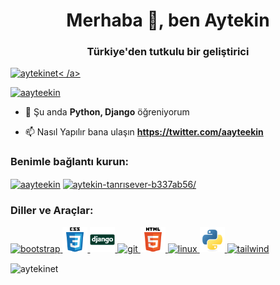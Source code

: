 <h1 align="center">Merhaba 👋, ben Aytekin</h1>
<h3 align="center">Türkiye'den tutkulu bir geliştirici</h3>

<p align="left"> <a href="https ://github.com/ryo-ma/github-profile-trophy"><img src="https://github-profile-trophy.vercel.app/?username=aytekinet" alt="aytekinet" />< /a> </p>

<p align="left"> <a href="https://twitter.com/aayteekin" target="blank"><img src="https://img.shields.io /twitter/follow/aayteekin?logo=twitter&style=for-the-badge" alt="aayteekin" /></a> </p>

- 🌱 Şu anda **Python, Django** öğreniyorum

- 📫 Nasıl Yapılır bana ulaşın **https://twitter.com/aayteekin**

<h3 align="left">Benimle bağlantı kurun:</h3>
<p align="left">
<a href="https://twitter.com/aayteekin" target="boş"><img align="center" src="https://raw.githubusercontent.com/rahuldkjain/github-profile-readme-generator /master/src/images/icons/Social/twitter.svg" alt="aayteekin" height="30" width="40" /></a>
<a href="https://linkedin.com/in /aytekin-tanrısever-b337ab56/" target="boş"><img align="center" src="https://raw.githubusercontent.com/rahuldkjain/github-profile-readme-generator/master/src/images/ iconlar/Social/linked-in-alt.svg" alt="aytekin-tanrısever-b337ab56/" height="30" width="40" /></a>
</p>

<h3 align="left"> Diller ve Araçlar:</h3>
<p align="left"> <a href="https://getbootstrap.com" target="_blank" rel="noreferrer"> <img src="https://raw.githubusercontent.com/devicons/devicon /master/icons/bootstrap/bootstrap-plain-wordmark.svg" alt="bootstrap" width="40" height="40"/> </a> <a href="https://www.w3schools.com /css/" target="_blank" rel="noreferrer"> <img src="https://raw.githubusercontent.com/devicons/devicon/master/icons/css3/css3-original-wordmark.svg" alt= "css3" width="40" height="40"/> </a> <a href="https://www.djangoproject.com/" target="_blank" rel="noreferrer"><img src="https://raw.githubusercontent.com/devicons/devicon/master/icons/django/django-original.svg" alt="django" width="40" height="40"/> </ a> <a href="https://git-scm.com/" target="_blank" rel="noreferrer"> <img src="https://www.vectorlogo.zone/logos/git-scm/ git-scm-icon.svg" alt="git" width="40" height="40"/> </a> <a href="https://www.w3.org/html/" target=" _blank" rel="noreferrer"> <img src="https://raw.githubusercontent.com/devicons/devicon/master/icons/html5/html5-original-wordmark.svg" alt="html5" width="40 " yükseklik="40"/> </a><a href="https://www.linux.org/" target="_blank" rel="noreferrer"> <img src="https://raw.githubusercontent.com/devicons/devicon/master/icons/ linux/linux-original.svg" alt="linux" width="40" height="40"/> </a> <a href="https://www.python.org" target="_blank" rel ="noreferrer"> <img src="https://raw.githubusercontent.com/devicons/devicon/master/icons/python/python-original.svg" alt="python" width="40" height="40 "/> </a> <a href="https://tailwindcss.com/" target="_blank" rel="noreferrer"> <img src="https://www.vectorlogo.zone/logos/tailwindcss/tailwindcss-icon.svg" alt="tailwind" width="40" height="40"/> </a> </p>

<p> <img align="center" src="https://github-readme-stats.vercel.app/api?username=aytekinet&show_icons=true&locale=tr" alt="aytekinet" /></p>
